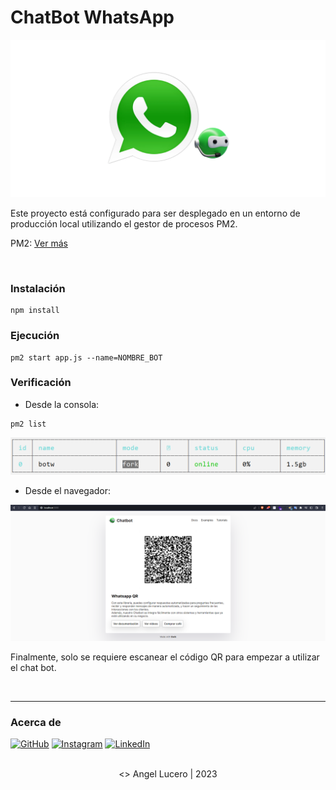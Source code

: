 # ChatBot WhatsApp

![ChatbotWhatsApp cover](https://github.com/angelluce/ChatBotWhatsApp/blob/gh-pages/assets/chatbot.png?raw=true "Chatbot WhatsApp")

Este proyecto está configurado para ser desplegado en un entorno de producción local
utilizando el gestor de procesos PM2.

PM2: [Ver más](https://pm2.keymetrics.io/)

<br />

### Instalación

```
npm install
```

### Ejecución

```
pm2 start app.js --name=NOMBRE_BOT
```

### Verificación

- Desde la consola:

```
pm2 list
```

![Chatbot WhatsApp](https://github.com/angelluce/ChatBotWhatsApp/blob/gh-pages/assets/pm2.png?raw=true "Chatbot WhatsApp")

- Desde el navegador:

![Chatbot WhatsApp](https://github.com/angelluce/ChatBotWhatsApp/blob/gh-pages/assets/web.png?raw=true "Chatbot WhatsApp")

Finalmente, solo se requiere escanear el código QR para empezar a utilizar el chat bot.

<br />


---

### Acerca de

[![GitHub](https://img.shields.io/badge/GitHub-black?style=for-the-badge&logo=GitHub&logoColor=white&labelColor=181717)](https://github.com/angelluce)
[![Instagram](https://img.shields.io/badge/Instagram-black?style=for-the-badge&logo=Instagram&logoColor=white&labelColor=E4405F)](https://www.instagram.com/angellucero24/)
[![LinkedIn](https://img.shields.io/badge/LinkedIn-black?style=for-the-badge&logo=LinkedIn&logoColor=white&labelColor=0A66C2)](https://www.linkedin.com/in/angellucero/)


<br />

<div align="center">
<> Angel Lucero | 2023
</div>
